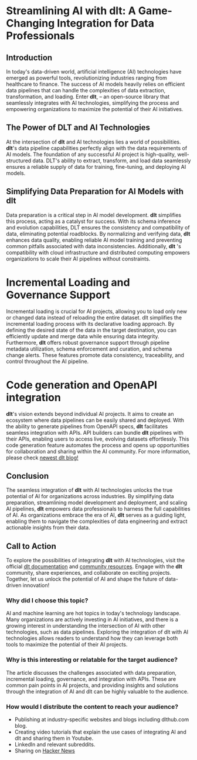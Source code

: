 # Streamlining AI with dlt: A Game-Changing Integration for Data Professionals

## Introduction
In today's data-driven world, artificial intelligence (AI) technologies have emerged as powerful tools, revolutionizing industries ranging from healthcare to finance. The success of AI models heavily relies on efficient data pipelines that can handle the complexities of data extraction, transformation, and loading. Enter **dlt**, – an open-source library that seamlessly integrates with AI technologies, simplifying the process and empowering organizations to maximize the potential of their AI initiatives.

## The Power of DLT and AI Technologies
At the intersection of **dlt** and AI technologies lies a world of possibilities. **dlt**'s data pipeline capabilities perfectly align with the data requirements of AI models. The foundation of any successful AI project is high-quality, well-structured data. DLT's ability to extract, transform, and load data seamlessly ensures a reliable supply of data for training, fine-tuning, and deploying AI models.

## Simplifying Data Preparation for AI Models with dlt
Data preparation is a critical step in AI model development. **dlt** simplifies this process, acting as a catalyst for success. With its schema inference and evolution capabilities, DLT ensures the consistency and compatibility of data, eliminating potential roadblocks. By normalizing and verifying data, **dlt** enhances data quality, enabling reliable AI model training and preventing common pitfalls associated with data inconsistencies. Additionally, **dlt** 's compatibility with cloud infrastructure and distributed computing empowers organizations to scale their AI pipelines without constraints.

# Incremental Loading and Governance Support
Incremental loading is crucial for AI projects, allowing you to load only new or changed data instead of reloading the entire dataset. dlt simplifies the incremental loading process with its declarative loading approach. By defining the desired state of the data in the target destination, you can efficiently update and merge data while ensuring data integrity. Furthermore, **dlt** offers robust governance support through pipeline metadata utilization, schema enforcement and curation, and schema change alerts. These features promote data consistency, traceability, and control throughout the AI pipeline. 

# Code generation and OpenAPI integration 
**dlt**'s vision extends beyond individual AI projects. It aims to create an ecosystem where data pipelines can be easily shared and deployed. With the ability to generate pipelines from OpenAPI specs, **dlt** facilitates seamless integration with APIs. API builders can bundle **dlt** pipelines with their APIs, enabling users to access live, evolving datasets effortlessly. This code generation feature automates the process and opens up opportunities for collaboration and sharing within the AI community. For more information, please check [newest dlt blog!](https://dlthub.com/docs/blog/open-api-spec-for-dlt-init)

## Conclusion
The seamless integration of **dlt** with AI technologies unlocks the true potential of AI for organizations across industries. By simplifying data preparation, streamlining model development and deployment, and scaling AI pipelines, **dlt** empowers data professionals to harness the full capabilities of AI. As organizations embrace the era of AI, **dlt** serves as a guiding light, enabling them to navigate the complexities of data engineering and extract actionable insights from their data.

## Call to Action
To explore the possibilities of integrating **dlt** with AI technologies, visit the official [dlt documentation](https://dlthub.com/) and [community resources](https://dlthub-community.slack.com/join/shared_invite/zt-1slox199h-HAE7EQoXmstkP_bTqal65g#/shared-invite/email). Engage with the **dlt** community, share experiences, and collaborate on exciting projects. Together, let us unlock the potential of AI and shape the future of data-driven innovation!


### Why did I choose this topic?

AI and machine learning are hot topics in today's technology landscape. Many organizations are actively investing in AI initiatives, and there is a growing interest in understanding the intersection of AI with other technologies, such as data pipelines. Exploring the integration of dlt with AI technologies allows readers to understand how they can leverage both tools to maximize the potential of their AI projects.

### Why is this interesting or relatable for the target audience?

The article discusses the challenges associated with data preparation, incremental loading, governance, and integration with APIs. These are common pain points in AI projects, and providing insights and solutions through the integration of AI and dlt can be highly valuable to the audience.

### How would I distribute the content to reach your audience?

- Publishing at industry-specific websites and blogs including dlthub.com blog.
- Creating video tutorials that explain the use cases of integrating AI and dlt and sharing them in Youtube.
- LinkedIn and relevant subreddits.
- Sharing on [Hacker News](https://news.ycombinator.com/)